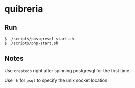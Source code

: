 # quibreria

## Run

```shell
$ ./scripts/postgresql-start.sh
$ ./scripts/php-start.sh
```

## Notes

Use `createdb` right after spinning postgresql for the first time.

Use `-h` for `psql` to specify the unix socket location.
